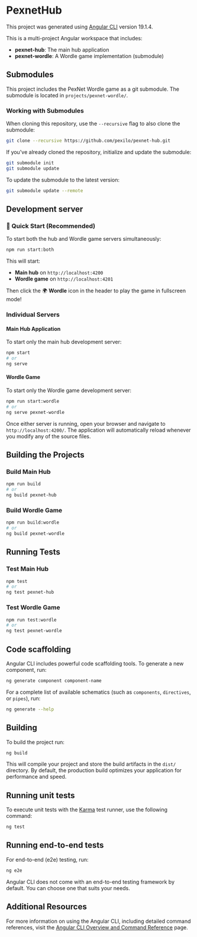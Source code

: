 # PexnetHub

This project was generated using [Angular CLI](https://github.com/angular/angular-cli) version 19.1.4.

This is a multi-project Angular workspace that includes:
- **pexnet-hub**: The main hub application
- **pexnet-wordle**: A Wordle game implementation (submodule)

## Submodules

This project includes the PexNet Wordle game as a git submodule. The submodule is located in `projects/pexnet-wordle/`.

### Working with Submodules

When cloning this repository, use the `--recursive` flag to also clone the submodule:

```bash
git clone --recursive https://github.com/pexilo/pexnet-hub.git
```

If you've already cloned the repository, initialize and update the submodule:

```bash
git submodule init
git submodule update
```

To update the submodule to the latest version:

```bash
git submodule update --remote
```

## Development server

### 🚀 Quick Start (Recommended)

To start both the hub and Wordle game servers simultaneously:

```bash
npm run start:both
```

This will start:
- **Main hub** on `http://localhost:4200` 
- **Wordle game** on `http://localhost:4201`

Then click the 🌍 **Wordle** icon in the header to play the game in fullscreen mode!

### Individual Servers

#### Main Hub Application

To start only the main hub development server:

```bash
npm start
# or
ng serve
```

#### Wordle Game

To start only the Wordle game development server:

```bash
npm run start:wordle
# or
ng serve pexnet-wordle
```

Once either server is running, open your browser and navigate to `http://localhost:4200/`. The application will automatically reload whenever you modify any of the source files.

## Building the Projects

### Build Main Hub

```bash
npm run build
# or
ng build pexnet-hub
```

### Build Wordle Game

```bash
npm run build:wordle
# or
ng build pexnet-wordle
```

## Running Tests

### Test Main Hub

```bash
npm test
# or
ng test pexnet-hub
```

### Test Wordle Game

```bash
npm run test:wordle
# or
ng test pexnet-wordle
```

## Code scaffolding

Angular CLI includes powerful code scaffolding tools. To generate a new component, run:

```bash
ng generate component component-name
```

For a complete list of available schematics (such as `components`, `directives`, or `pipes`), run:

```bash
ng generate --help
```

## Building

To build the project run:

```bash
ng build
```

This will compile your project and store the build artifacts in the `dist/` directory. By default, the production build optimizes your application for performance and speed.

## Running unit tests

To execute unit tests with the [Karma](https://karma-runner.github.io) test runner, use the following command:

```bash
ng test
```

## Running end-to-end tests

For end-to-end (e2e) testing, run:

```bash
ng e2e
```

Angular CLI does not come with an end-to-end testing framework by default. You can choose one that suits your needs.

## Additional Resources

For more information on using the Angular CLI, including detailed command references, visit the [Angular CLI Overview and Command Reference](https://angular.dev/tools/cli) page.
